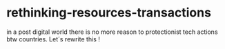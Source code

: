 # rethinking-resources-transactions
in a post digital world there is no more reason to protectionist tech actions btw countries. Let´s rewrite this !
